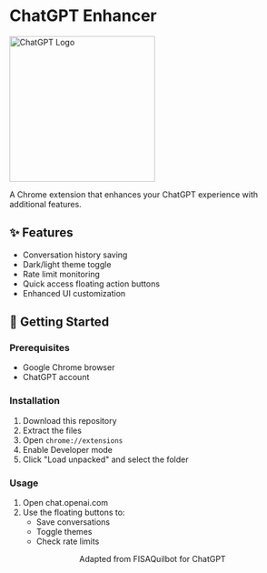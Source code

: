 # ChatGPT Enhancer

<img src="icon128.png" alt="ChatGPT Logo" width="256">

A Chrome extension that enhances your ChatGPT experience with additional features.

## ✨ Features

- Conversation history saving
- Dark/light theme toggle
- Rate limit monitoring
- Quick access floating action buttons
- Enhanced UI customization

## 🚀 Getting Started

### Prerequisites
- Google Chrome browser
- ChatGPT account

### Installation
1. Download this repository
2. Extract the files
3. Open `chrome://extensions`
4. Enable Developer mode
5. Click "Load unpacked" and select the folder

### Usage
1. Open chat.openai.com
2. Use the floating buttons to:
   - Save conversations
   - Toggle themes
   - Check rate limits

<div align="center">
Adapted from FISAQuilbot for ChatGPT
</div>